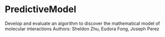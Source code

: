 # PredictiveModel

Develop and evaluate an algorithm to discover the mathematical model of molecular interactions
Authors: Sheldon Zhu, Eudora Fong, Joseph Perez
